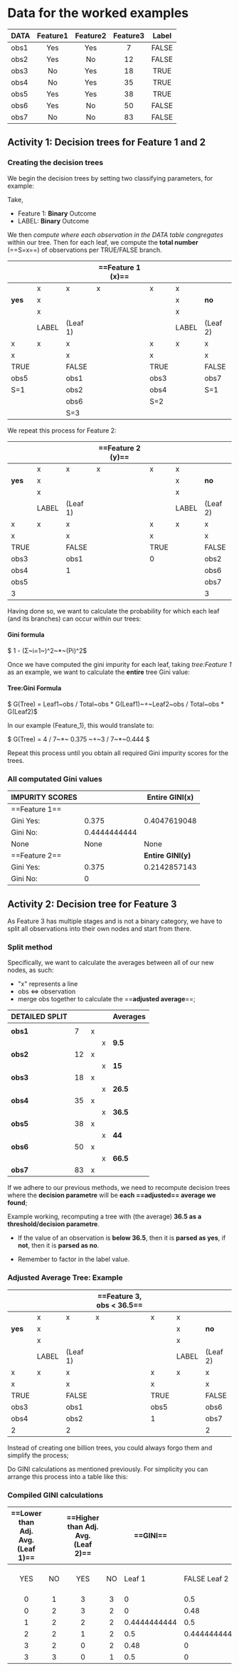 # Data for the worked examples

| DATA | Feature1 | Feature2 | Feature3 | Label |
| ----- | :---: | :---: | :---: | :---: |
| obs1 | Yes | Yes | 7 | FALSE |
| obs2 | Yes | No | 12 | FALSE |
| obs3 | No | Yes | 18 | TRUE |
| obs4 | No | Yes | 35 | TRUE |
| obs5 | Yes | Yes | 38 | TRUE |
| obs6 | Yes | No | 50 | FALSE |
| obs7 | No | No | 83 | FALSE |

## Activity 1: Decision trees for Feature 1 and 2

### Creating the decision trees

We begin the decision trees by setting two classifying parameters, for example:

Take,

- Feature 1: **Binary** Outcome
- LABEL: **Binary** Outcome

We then *compute where each observation in the DATA table congregates* within our tree. Then for each leaf, we compute the **total number** (==S=x==) of observations per TRUE/FALSE branch.

|  |  |  | ==Feature 1 (x)== |  |  |  |
| ----- | ----- | ----- | ----- | ----- | ----- | ----- |
|  | x | x | x | x | x |  |
| **yes** | x |  |  |  | x | **no** |
|  | x |  |  |  | x |  |
|  | LABEL | (Leaf 1\) |  |  | LABEL | (Leaf 2\) |
| x | x | x |  | x | x | x |
| x |  | x |  | x |  | x |
| TRUE |  | FALSE |  | TRUE |  | FALSE |
| obs5 |  | obs1 |  | obs3 |  | obs7 |
| S=1 |  | obs2 |  | obs4 |  | S=1 |
|  |  | obs6 |  | S=2 |  |  |
|  |  | S=3 |  |  |  |  |

We repeat this process for Feature 2:

|  |  |  | ==Feature 2 (y)== |  |  |  |
| ----- | ----- | ----- | ----- | ----- | ----- | ----- |
|  | x | x | x | x | x |  |
| **yes** | x |  |  |  | x | **no** |
|  | x |  |  |  | x |  |
|  | LABEL | (Leaf 1\) |  |  | LABEL | (Leaf 2\) |
| x | x | x |  | x | x | x |
| x |  | x |  | x |  | x |
| TRUE |  | FALSE |  | TRUE |  | FALSE |
| obs3 |  | obs1 |  | 0 |  | obs2 |
| obs4 |  | 1 |  |  |  | obs6 |
| obs5 |  |  |  |  |  | obs7 |
| 3 |  |  |  |  |  | 3 |

Having done so, we want to calculate the probability for which each leaf (and its branches) can occur within our trees:

#### Gini formula
$ 1 - (Σ~i=1~)^2~*~(Ρi)^2$

Once we have computed the gini impurity for each leaf, taking *tree:Feature 1* as an example, we want to calculate the **entire** tree Gini value:

#### Tree:Gini Formula

$ G(Tree) = Leaf1~obs / Total~obs * G(Leaf1)~+~Leaf2~obs / Total~obs * G(Leaf2)$

In our example (Feature_1), this would translate to:

$ G(Tree) = 4 / 7~*~ 0.375 ~+~3 / 7~*~0.444 $

Repeat this process until you obtain all required Gini impurity scores for the trees.

### All computated Gini values

| IMPURITY SCORES | | Entire GINI(x) |
| ----- | ----- | ----- |
| ==Feature 1== |  |  |
| Gini Yes: | 0.375 | 0.4047619048 |
| Gini No: | 0.4444444444 |  |
| None | None | None |
| ==Feature 2== |  | **Entire GINI(y)** |
| Gini Yes: | 0.375 | 0.2142857143 |
| Gini No: | 0 |  |

## Activity 2: Decision tree for Feature 3

As Feature 3 has multiple stages and is not a binary category, we have to split all observations into their own nodes and start from there.

### Split method

Specifically, we want to calculate the averages between all of our new nodes, as such:

- "x" represents a line
- obs <=> observation
- merge obs together to calculate the ==**adjusted average**==;

| DETAILED SPLIT |  |  |  | Averages |
| ----- | ----- | ----- | ----- | ----- |
|  |  |  |  |  |
| **obs1** | 7 | x |  |  |
|  |  |  | x | **9.5** |
| **obs2** | 12 | x |  |  |
|  |  |  | x | **15** |
| **obs3** | 18 | x |  |  |
|  |  |  | x | **26.5** |
| **obs4** | 35 | x |  |  |
|  |  |  | x | **36.5** |
| **obs5** | 38 | x |  |  |
|  |  |  | x | **44** |
| **obs6** | 50 | x |  |  |
|  |  |  | x | **66.5** |
| **obs7** | 83 | x |  |  |

If we adhere to our previous methods, we need to recompute decision trees where the **decision parametre** will be **each ==adjusted== average we found**;

Example working, recomputing a tree with (the average) **36.5 as a threshold/decision parametre**.

- If the value of an observation is **below 36.5**, then it is **parsed as yes**, if **not**, then it is **parsed as no**.

- Remember to factor in the label value.

### Adjusted Average Tree: Example

|  |  |  | ==Feature 3, obs \< 36.5== |  |  |  |
| ----- | ----- | ----- | ----- | ----- | ----- | ----- |
|  | x | x | x | x | x |  |
| **yes** | x |  |  |  | x | **no** |
|  | x |  |  |  | x |  |
|  | LABEL | (Leaf 1\) |  |  | LABEL | (Leaf 2\) |
| x | x | x |  | x | x | x |
| x |  | x |  | x |  | x |
| TRUE |  | FALSE |  | TRUE |  | FALSE |
| obs3 |  | obs1 |  | obs5 |  | obs6 |
| obs4 |  | obs2 |  | 1 |  | obs7 |
| 2 |  | 2 |  |  |  | 2 |

Instead of creating one billion trees, you could always forgo them and simplify the process;

Do GINI calculations as mentioned previously. For simplicity you can arrange this process into a table like this:

### Compiled GINI calculations

| ==Lower than Adj. Avg. (Leaf 1)== |  | ==Higher than Adj. Avg. (Leaf 2)== |  | ==GINI== |  |  |
| :---: | :---: | :---: | :---: | ----- | ----- | ----- |
| YES | NO | YES | NO | Leaf 1 | FALSE Leaf 2 | **Weighted Gini** (TREE) |
| 0 | 1 | 3 | 3 | 0 | 0.5 | 0.4286 |
| 0 | 2 | 3 | 2 | 0 | 0.48 | 0.3429 |
| 1 | 2 | 2 | 2 | 0.4444444444 | 0.5 | 0.4762 |
| 2 | 2 | 1 | 2 | 0.5 | 0.4444444444 | 0.4762 |
| 3 | 2 | 0 | 2 | 0.48 | 0 | 0.3429 |
| 3 | 3 | 0 | 1 | 0.5 | 0 | 0.4286 |

